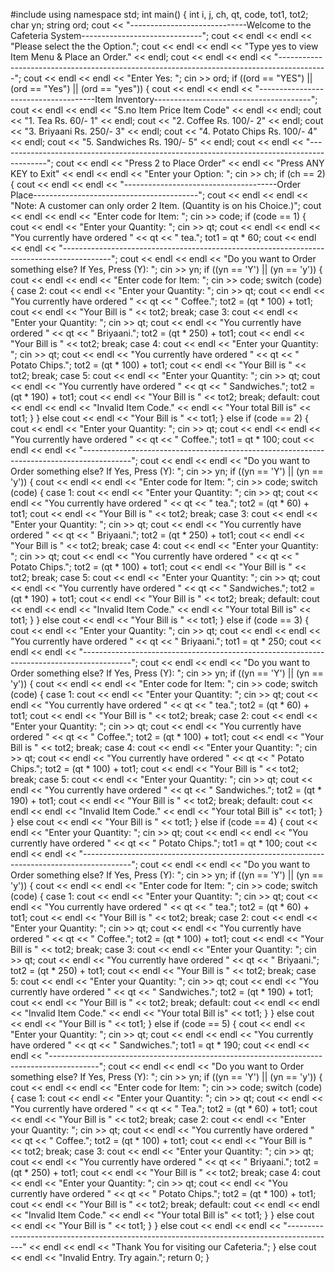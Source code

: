 #include<iostream>
using namespace std;
int main()
{
	int i, j, ch, qt, code, tot1, tot2;
	char yn;
	string ord;
	cout << "-----------------------------Welcome to the Cafeteria System------------------------------";
	cout << endl << endl << "Please select the the Option.";
	cout << endl << endl << "Type yes to view Item Menu & Place an Order." << endl;
	cout << endl << endl << "------------------------------------------------------------------------------------------";
	cout << endl << endl << "Enter Yes: ";
	cin >> ord;
	if ((ord == "YES") || (ord == "Yes") || (ord == "yes"))
	{
		cout << endl << endl << "-------------------------------------Item Inventory---------------------------------------";
		cout << endl << endl << "S.no   Item            Price         Item Code" << endl << endl;
		cout << "1.     Tea             Rs. 60/-       1" << endl;
		cout << "2.     Coffee          Rs. 100/-      2" << endl;
		cout << "3.     Briyaani        Rs. 250/-      3" << endl;
		cout << "4.     Potato Chips    Rs. 100/-      4" << endl;
		cout << "5.     Sandwiches      Rs. 190/-      5" << endl;
		cout << endl << "------------------------------------------------------------------------------------------";
		cout << endl << "Press 2 to Place Order" << endl << "Press ANY KEY to Exit" << endl << endl << "Enter your Option: ";
		cin >> ch;
		if (ch == 2)
		{
			cout << endl << endl << "--------------------------------------Order Place-----------------------------------------";
			cout << endl << endl << "Note: A customer can only order 2 Item. (Quantity is on his Choice.)";
			cout << endl << endl << "Enter code for Item: ";
			cin >> code;
			if (code == 1)
			{
				cout << endl << "Enter your Quantity: ";
				cin >> qt;
				cout << endl << endl << "You currently have ordered " << qt << " tea.";
				tot1 = qt * 60;
				cout << endl << endl << "------------------------------------------------------------------------------------------";
				cout << endl << endl << "Do you want to Order something else? If Yes, Press (Y): ";
				cin >> yn;
				if ((yn == 'Y') || (yn == 'y'))
				{
					cout << endl << endl << "Enter code for Item: ";
					cin >> code;
					switch (code)
					{
					case 2:
						cout << endl << "Enter your Quantity: ";
						cin >> qt;
						cout << endl << "You currently have ordered " << qt << " Coffee.";
						tot2 = (qt * 100) + tot1;
						cout << endl << "Your Bill is " << tot2;
						break;
					case 3:
						cout << endl << "Enter your Quantity: ";
						cin >> qt;
						cout << endl << "You currently have ordered " << qt << " Briyaani.";
						tot2 = (qt * 250) + tot1;
						cout << endl << "Your Bill is " << tot2;
						break;
					case 4:
						cout << endl << "Enter your Quantity: ";
						cin >> qt;
						cout << endl << "You currently have ordered " << qt << " Potato Chips.";
						tot2 = (qt * 100) + tot1;
						cout << endl << "Your Bill is " << tot2;
						break;
					case 5:
						cout << endl << "Enter your Quantity: ";
						cin >> qt;
						cout << endl << "You currently have ordered " << qt << " Sandwiches.";
						tot2 = (qt * 190) + tot1;
						cout << endl << "Your Bill is " << tot2;
						break;
					default:
						cout << endl << endl << "Invalid Item Code." << endl << "Your total Bill is" << tot1;
					}
				}
				else
					cout << endl << "Your Bill is " << tot1;
			}
			else if (code == 2)
			{
				cout << endl << "Enter your Quantity: ";
				cin >> qt;
				cout << endl << endl << "You currently have ordered " << qt << " Coffee.";
				tot1 = qt * 100;
				cout << endl << endl << "------------------------------------------------------------------------------------------";
				cout << endl << endl << "Do you want to Order something else? If Yes, Press (Y): ";
				cin >> yn;
				if ((yn == 'Y') || (yn == 'y'))
				{
					cout << endl << endl << "Enter code for Item: ";
					cin >> code;
					switch (code)
					{
					case 1:
						cout << endl << "Enter your Quantity: ";
						cin >> qt;
						cout << endl << "You currently have ordered " << qt << " tea.";
						tot2 = (qt * 60) + tot1;
						cout << endl << "Your Bill is " << tot2;
						break;
					case 3:
						cout << endl << "Enter your Quantity: ";
						cin >> qt;
						cout << endl << "You currently have ordered " << qt << " Briyaani.";
						tot2 = (qt * 250) + tot1;
						cout << endl << "Your Bill is " << tot2;
						break;
					case 4:
						cout << endl << "Enter your Quantity: ";
						cin >> qt;
						cout << endl << "You currently have ordered " << qt << " Potato Chips.";
						tot2 = (qt * 100) + tot1;
						cout << endl << "Your Bill is " << tot2;
						break;
					case 5:
						cout << endl << "Enter your Quantity: ";
						cin >> qt;
						cout << endl << "You currently have ordered " << qt << " Sandwiches.";
						tot2 = (qt * 190) + tot1;
						cout << endl << "Your Bill is " << tot2;
						break;
					default:
						cout << endl << endl << "Invalid Item Code." << endl << "Your total Bill is" << tot1;
					}
				}
				else
					cout << endl << "Your Bill is " << tot1;
			}
			else if (code == 3)
			{
				cout << endl << "Enter your Quantity: ";
				cin >> qt;
				cout << endl << endl << "You currently have ordered " << qt << " Briyaani.";
				tot1 = qt * 250;
				cout << endl << endl << "------------------------------------------------------------------------------------------";
				cout << endl << endl << "Do you want to Order something else? If Yes, Press (Y): ";
				cin >> yn;
				if ((yn == 'Y') || (yn == 'y'))
				{
					cout << endl << endl << "Enter code for Item: ";
					cin >> code;
					switch (code)
					{
					case 1:
						cout << endl << "Enter your Quantity: ";
						cin >> qt;
						cout << endl << "You currently have ordered " << qt << " tea.";
						tot2 = (qt * 60) + tot1;
						cout << endl << "Your Bill is " << tot2;
						break;
					case 2:
						cout << endl << "Enter your Quantity: ";
						cin >> qt;
						cout << endl << "You currently have ordered " << qt << " Coffee.";
						tot2 = (qt * 100) + tot1;
						cout << endl << "Your Bill is " << tot2;
						break;
					case 4:
						cout << endl << "Enter your Quantity: ";
						cin >> qt;
						cout << endl << "You currently have ordered " << qt << " Potato Chips.";
						tot2 = (qt * 100) + tot1;
						cout << endl << "Your Bill is " << tot2;
						break;
					case 5:
						cout << endl << "Enter your Quantity: ";
						cin >> qt;
						cout << endl << "You currently have ordered " << qt << " Sandwiches.";
						tot2 = (qt * 190) + tot1;
						cout << endl << "Your Bill is " << tot2;
						break;
					default:
						cout << endl << endl << "Invalid Item Code." << endl << "Your total Bill is" << tot1;
					}
				}
				else
					cout << endl << "Your Bill is " << tot1;
			}
			else if (code == 4)
			{
				cout << endl << "Enter your Quantity: ";
				cin >> qt;
				cout << endl << endl << "You currently have ordered " << qt << " Potato Chips.";
				tot1 = qt * 100;
				cout << endl << endl << "------------------------------------------------------------------------------------------";
				cout << endl << endl << "Do you want to Order something else? If Yes, Press (Y): ";
				cin >> yn;
				if ((yn == 'Y') || (yn == 'y'))
				{
					cout << endl << endl << "Enter code for Item: ";
					cin >> code;
					switch (code)
					{
					case 1:
						cout << endl << "Enter your Quantity: ";
						cin >> qt;
						cout << endl << "You currently have ordered " << qt << " tea.";
						tot2 = (qt * 60) + tot1;
						cout << endl << "Your Bill is " << tot2;
						break;
					case 2:
						cout << endl << "Enter your Quantity: ";
						cin >> qt;
						cout << endl << "You currently have ordered " << qt << " Coffee.";
						tot2 = (qt * 100) + tot1;
						cout << endl << "Your Bill is " << tot2;
						break;
					case 3:
						cout << endl << "Enter your Quantity: ";
						cin >> qt;
						cout << endl << "You currently have ordered " << qt << " Briyaani.";
						tot2 = (qt * 250) + tot1;
						cout << endl << "Your Bill is " << tot2;
						break;
					case 5:
						cout << endl << "Enter your Quantity: ";
						cin >> qt;
						cout << endl << "You currently have ordered " << qt << " Sandwiches.";
						tot2 = (qt * 190) + tot1;
						cout << endl << "Your Bill is " << tot2;
						break;
					default:
						cout << endl << endl << "Invalid Item Code." << endl << "Your total Bill is" << tot1;
					}
				}
				else
					cout << endl << "Your Bill is " << tot1;
			}
			else if (code == 5)
			{
				cout << endl << "Enter your Quantity: ";
				cin >> qt;
				cout << endl << endl << "You currently have ordered " << qt << " Sandwiches.";
				tot1 = qt * 190;
				cout << endl << endl << "------------------------------------------------------------------------------------------";
				cout << endl << endl << "Do you want to Order something else? If Yes, Press (Y): ";
				cin >> yn;
				if ((yn == 'Y') || (yn == 'y'))
				{
					cout << endl << endl << "Enter code for Item: ";
					cin >> code;
					switch (code)
					{
					case 1:
						cout << endl << "Enter your Quantity: ";
						cin >> qt;
						cout << endl << "You currently have ordered " << qt << " Tea.";
						tot2 = (qt * 60) + tot1;
						cout << endl << "Your Bill is " << tot2;
						break;
					case 2:
						cout << endl << "Enter your Quantity: ";
						cin >> qt;
						cout << endl << "You currently have ordered " << qt << " Coffee.";
						tot2 = (qt * 100) + tot1;
						cout << endl << "Your Bill is " << tot2;
						break;
					case 3:
						cout << endl << "Enter your Quantity: ";
						cin >> qt;
						cout << endl << "You currently have ordered " << qt << " Briyaani.";
						tot2 = (qt * 250) + tot1;
						cout << endl << "Your Bill is " << tot2;
						break;
					case 4:
						cout << endl << "Enter your Quantity: ";
						cin >> qt;
						cout << endl << "You currently have ordered " << qt << " Potato Chips.";
						tot2 = (qt * 100) + tot1;
						cout << endl << "Your Bill is " << tot2;
						break;
					default:
						cout << endl << endl << "Invalid Item Code." << endl << "Your total Bill is" << tot1;
					}
				}
				else
					cout << endl << "Your Bill is " << tot1;
			}
		}
		else
			cout << endl << endl << "------------------------------------------------------------------------------------------" << endl << endl << "Thank You for visiting our Cafeteria.";
	}
	else
		cout << endl << "Invalid Entry. Try again.";
	return 0;
}


